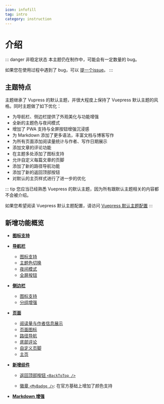```yaml
---
icon: infofill
tag: intro
category: instruction
---
```


# 介绍

::: danger 非稳定状态
本主题仍在制作中，可能会有一定数量的 bug。

如果您在使用过程中遇到了 bug，可以 [提一个issue](https://github.com/Mister-Hope/vuepress-theme-hope/issues)。
:::

## 主题特点

主题继承了 Vupress 的默认主题，并很大程度上保持了 Vuepress 默认主题的风格。同时主题做了如下优化：

- 为导航栏、侧边栏提供了外观美化与功能增强
- 全新的主题色与夜间模式
- 增加了 PWA 支持与全屏按钮增强沉浸感
- 为 Markdown 添加了更多语法，丰富文档与博客写作
- 为所有页面添加阅读量统计与作者、写作日期展示
- 添加文章的评论功能
- 在主题多处添加了图标支持
- 允许自定义每篇文章的页脚
- 添加了新的路径导航功能
- 添加了新的返回顶部按钮
- 对默认的主页样式进行了进一步的优化

::: tip
您应当已经熟悉 Vuepress 的默认主题，因为所有跟默认主题相关的内容都不会被介绍。

如果您希望阅读 Vuepress 默认主题配置，请访问 [Vuepress 默认主题配置](https://v1.vuepress.vuejs.org/zh/theme/default-theme-config.html)
:::

## 新增功能概览

- [**图标支持**](icon.md)

- [**导航栏**](layout/navbar.md)

  - [图标支持](layout/navbar.md#对默认主题的改进)
  - [主题色切换](feature/themecolor.md#自定义主题色)
  - [夜间模式](feature/themecolor.md#夜间模式)
  - [全屏按钮](feature/fullscreen.md)

- [**侧边栏**](layout/sidebar.md)

  - [图标支持](layout/sidebar.md#图标支持)
  - [分组增强](layout/sidebar.md#分组增强)

- [**页面**](layout/page.md)

  - [阅读量与作者信息展示](layout/page.md#文章信息展示)
  - [页面图标](layout/page.md#图标支持)
  - [路径导航](layout/breadcrumb.md)
  - [底部评论](feature/comment.md)
  - [自定义页脚](layout/page.md#页脚支持)
  - [主页](layout/home.md)

- [**新增组件**](feature/component.md)

  - [返回顶部按钮 `<BackToTop />`](feature/component.md#返回顶部按钮)

  - [徽章 `<MyBadge />`](feature/component.md#徽章): 在官方基础上增加了颜色支持

- [**Markdown 增强**](markdown/readme.md)

[^themeConfig]: 主题配置字段即 `.vuepress/config.js` 默认导出的 `themeConfig` 对象
